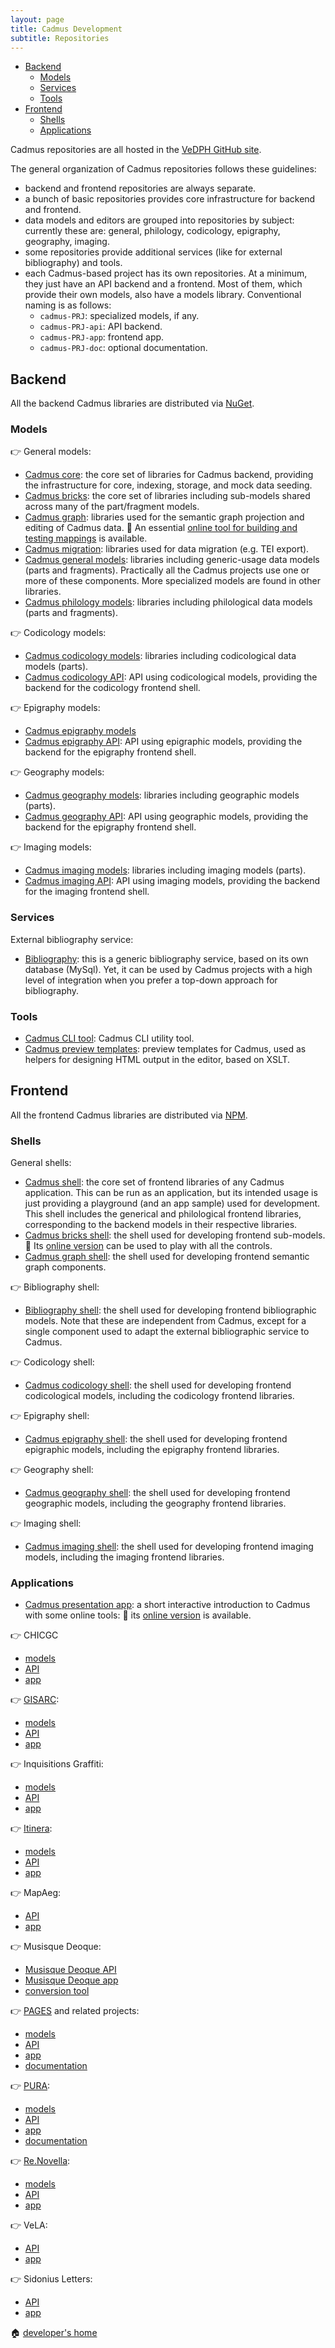 ```yaml
---
layout: page
title: Cadmus Development
subtitle: Repositories
---
```


- [Backend](#backend)
  - [Models](#models)
  - [Services](#services)
  - [Tools](#tools)
- [Frontend](#frontend)
  - [Shells](#shells)
  - [Applications](#applications)

Cadmus repositories are all hosted in the [VeDPH GitHub site](https://github.com/vedph).

The general organization of Cadmus repositories follows these guidelines:

- backend and frontend repositories are always separate.
- a bunch of basic repositories provides core infrastructure for backend and frontend.
- data models and editors are grouped into repositories by subject: currently these are: general, philology, codicology, epigraphy, geography, imaging.
- some repositories provide additional services (like for external bibliography) and tools.
- each Cadmus-based project has its own repositories. At a minimum, they just have an API backend and a frontend. Most of them, which provide their own models, also have a models library. Conventional naming is as follows:
  - `cadmus-PRJ`: specialized models, if any.
  - `cadmus-PRJ-api`: API backend.
  - `cadmus-PRJ-app`: frontend app.
  - `cadmus-PRJ-doc`: optional documentation.

## Backend

All the backend Cadmus libraries are distributed via [NuGet](https://www.nuget.org).

### Models

👉 General models:

- [Cadmus core](https://github.com/vedph/cadmus_core): the core set of libraries for Cadmus backend, providing the infrastructure for core, indexing, storage, and mock data seeding.
- [Cadmus bricks](https://github.com/vedph/cadmus-bricks): the core set of libraries including sub-models shared across many of the part/fragment models.
- [Cadmus graph](https://github.com/vedph/cadmus-graph): libraries used for the semantic graph projection and editing of Cadmus data. 👀 An essential [online tool for building and testing mappings](https://cadmus-graph-studio.fusi-soft.com/) is available.
- [Cadmus migration](https://github.com/vedph/cadmus-migration): libraries used for data migration (e.g. TEI export).
- [Cadmus general models](https://github.com/vedph/cadmus-general): libraries including generic-usage data models (parts and fragments). Practically all the Cadmus projects use one or more of these components. More specialized models are found in other libraries.
- [Cadmus philology models](https://github.com/vedph/cadmus-philology): libraries including philological data models (parts and fragments).

👉 Codicology models:

- [Cadmus codicology models](https://github.com/vedph/cadmus-codicology): libraries including codicological data models (parts).
- [Cadmus codicology API](https://github.com/vedph/cadmus-codicology-api): API using codicological models, providing the backend for the codicology frontend shell.

👉 Epigraphy models:

- [Cadmus epigraphy models](https://github.com/vedph/cadmus-epigraphy)
- [Cadmus epigraphy API](https://github.com/vedph/cadmus-epigraphy-api): API using epigraphic models, providing the backend for the epigraphy frontend shell.

👉 Geography models:

- [Cadmus geography models](https://github.com/vedph/cadmus-geo): libraries including geographic models (parts).
- [Cadmus geography API](https://github.com/vedph/cadmus-geo-api): API using geographic models, providing the backend for the epigraphy frontend shell.

👉 Imaging models:

- [Cadmus imaging models](https://github.com/vedph/cadmus-img): libraries including imaging models (parts).
- [Cadmus imaging API](https://github.com/vedph/cadmus-img-api): API using imaging models, providing the backend for the imaging frontend shell.

### Services

External bibliography service:

- [Bibliography](https://github.com/vedph/cadmus_biblioapi): this is a generic bibliography service, based on its own database (MySql). Yet, it can be used by Cadmus projects with a high level of integration when you prefer a top-down approach for bibliography.

### Tools

- [Cadmus CLI tool](https://github.com/vedph/cadmus_tool): Cadmus CLI utility tool.
- [Cadmus preview templates](https://github.com/vedph/cadmus-previews): preview templates for Cadmus, used as helpers for designing HTML output in the editor, based on XSLT.

## Frontend

All the frontend Cadmus libraries are distributed via [NPM](https://www.npmjs.com).

### Shells

General shells:

- [Cadmus shell](https://github.com/vedph/cadmus-shell-2): the core set of frontend libraries of any Cadmus application. This can be run as an application, but its intended usage is just providing a playground (and an app sample) used for development. This shell includes the generical and philological frontend libraries, corresponding to the backend models in their respective libraries.
- [Cadmus bricks shell](https://github.com/vedph/cadmus-bricks-shell): the shell used for developing frontend sub-models. 👀 Its [online version](https://cadmus-bricks.fusi-soft.com) can be used to play with all the controls.
- [Cadmus graph shell](https://github.com/vedph/cadmus-graph-shell): the shell used for developing frontend semantic graph components.

👉 Bibliography shell:

- [Bibliography shell](https://github.com/vedph/cadmus_biblio_shell): the shell used for developing frontend bibliographic models. Note that these are independent from Cadmus, except for a single component used to adapt the external bibliographic service to Cadmus.

👉 Codicology shell:

- [Cadmus codicology shell](https://github.com/vedph/cadmus-codicology-shell): the shell used for developing frontend codicological models, including the codicology frontend libraries.

👉 Epigraphy shell:

- [Cadmus epigraphy shell](https://github.com/vedph/cadmus-epigraphy-shell): the shell used for developing frontend epigraphic models, including the epigraphy frontend libraries.

👉 Geography shell:

- [Cadmus geography shell](https://github.com/vedph/cadmus-geo-shell): the shell used for developing frontend geographic models, including the geography frontend libraries.

👉 Imaging shell:

- [Cadmus imaging shell](https://github.com/vedph/cadmus-img-shell): the shell used for developing frontend imaging models, including the imaging frontend libraries.

### Applications

- [Cadmus presentation app](https://github.com/vedph/cadmus_show_app): a short interactive introduction to Cadmus with some online tools: 👀 its [online version](https://cadmus.fusi-soft.com) is available.

👉 CHICGC

- [models](https://github.com/vedph/cadmus-chgc)
- [API](https://github.com/vedph/cadmus-chgc-api)
- [app](https://github.com/vedph/cadmus-chgc-app)

👉 [GISARC](https://6001.cophilab-cloud.ilc.cnr.it/home):

- [models](https://github.com/vedph/cadmus-gisarc)
- [API](https://github.com/vedph/cadmus-gisarc-api)
- [app](https://github.com/vedph/cadmus-gisarc-app)

👉 Inquisitions Graffiti:

- [models](https://github.com/vedph/cadmus_ingra)
- [API](https://github.com/vedph/cadmus_ingra_api)
- [app](https://github.com/vedph/cadmus_ingra_app)

👉 [Itinera](https://itinera.unisi.it):

- [models](https://github.com/vedph/cadmus_itinera)
- [API](https://github.com/vedph/cadmus_itinera_api)
- [app](https://github.com/vedph/cadmus_itinera_app)

👉 MapAeg:

- [API](https://github.com/vedph/cadmus_bdm_api)
- [app](https://github.com/vedph/cadmus-bdm-app)

👉 Musisque Deoque:

- [Musisque Deoque API](https://github.com/vedph/cadmus_mqdq_api)
- [Musisque Deoque app](https://github.com/vedph/cadmus_mqdq_app)
- [conversion tool](https://github.com/vedph/mqdq_mqutil)

👉 [PAGES](https://web.uniroma1.it/pages) and related projects:

- [models](https://github.com/vedph/cadmus_tgr)
- [API](https://github.com/vedph/cadmus_tgr_api)
- [app](https://github.com/vedph/cadmus_tgr_app)
- [documentation](https://github.com/vedph/cadmus_tgr_doc)

👉 [PURA](https://6008.cophilab-cloud.ilc.cnr.it):

- [models](https://github.com/vedph/cadmus_pura)
- [API](https://github.com/vedph/cadmus_pura_api)
- [app](https://github.com/vedph/cadmus_pura_app)
- [documentation](https://github.com/vedph/cadmus_pura_doc)

👉 [Re.Novella](http://renovella.unisi.it):

- [models](https://github.com/vedph/cadmus-renovella)
- [API](https://github.com/vedph/cadmus-renovella-api)
- [app](https://github.com/vedph/cadmus-renovella-app)

👉 VeLA:

- [API](https://github.com/vedph/cadmus-vela-api)
- [app](https://github.com/vedph/cadmus-vela-app)

👉 Sidonius Letters:

- [API](https://github.com/vedph/cadmus-sidon-api)
- [app](https://github.com/vedph/cadmus-sidon-app)

🏠 [developer's home](toc.md)
